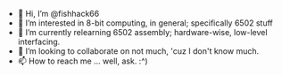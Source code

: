 - 👋 Hi, I’m @fishhack66
- 👀 I’m interested in 8-bit computing, in general; specifically 6502 stuff
- 🌱 I’m currently relearning 6502 assembly; hardware-wise, low-level interfacing.
- 💞️ I’m looking to collaborate on not much, 'cuz I don't know much.
- 📫 How to reach me ... well, ask. :^)

<!---
fishhack66/fishhack66 is a ✨ special ✨ repository because its `README.md` (this file) appears on your GitHub profile.
You can click the Preview link to take a look at your changes.
--->
